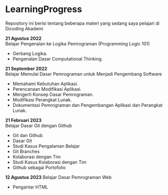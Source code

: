 # LearningProgress

Repository ini berisi tentang beberapa materi yang sedang saya pelajari di Dicoding Akademi


**21 Agustus 2022**  
Belajar Pengenalan ke Logika Pemrograman (Programming Logic 101)
 * Gerbang Logika.
 * Pengenalan Dasar Computational Thinking.

**21 September 2022**  
Belajar Memulai Dasar Pemrograman untuk Menjadi Pengembang Software
 * Memahami Kebutuhan Aplikasi.
 * Perencanaan Modifikasi Aplikasi.
 * Mengerti Konsep Dasar Pemrograman.
 * Modifikasi Perangkat Lunak.
 * Dokumentasi Pemrograman dan Pengembangan Aplikasi dan Perangkat Lunak.
 
 **21 Februari 2023**  
 Belajar Dasar Git dengan Github
  * Git dan Github
  * Dasar Git
  * Studi Kasus Pengalaman Belajar
  * Git Branches
  * Kolaborasi dengan Tim
  * Studi Kasus Kolaborasi dengan Tim
  * Github sebagai Portofolio

 **12 Agustus 2023**
  Belajar Dasar Pemrograman Web
  * Pengantar HTML
